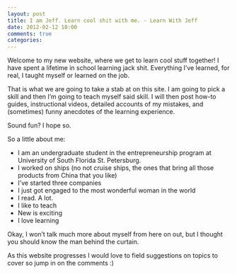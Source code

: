 ```yaml
---
layout: post
title: I am Jeff. Learn cool shit with me. - Learn With Jeff
date: 2012-02-12 10:00
comments: true
categories:
---
```


Welcome to my new website, where we get to learn cool stuff together! I have spent a lifetime in school learning jack shit. Everything I’ve learned, for real, I taught myself or learned on the job.

That is what we are going to take a stab at on this site. I am going to pick a skill and then I’m going to teach myself said skill. I will then post how-to guides, instructional videos, detailed accounts of my mistakes, and (sometimes) funny anecdotes of the learning experience.

Sound fun? I hope so.

So a little about me:
<ul>
<li>I am an undergraduate student in the entrepreneurship program at University of South Florida St. Petersburg.</li>
	<li>I worked on ships (no not cruise ships, the ones that bring all those products from China that you like)</li>
	<li>I’ve started three companies</li>
	<li>I just got engaged to the most wonderful woman in the world</li>
	<li>I read. A lot.</li>
	<li>I like to teach</li>
	<li>New is exciting</li>
	<li>I love learning</li>
</ul>
Okay, I won’t talk much more about myself from here on out, but I thought you should know the man behind the curtain.

As this website progresses I would love to field suggestions on topics to cover so jump in on the comments :)
